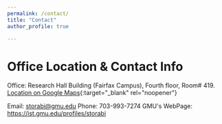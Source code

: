 ```yaml
---
permalink: /contact/
title: "Contact"
author_profile: true

---
```

Office Location & Contact Info
======
Office: Research Hall Building (Fairfax Campus), Fourth floor, Room# 419.  [Location on Google Maps](https://maps.app.goo.gl/7sPmMiaHg6zMKkKUA){:target="_blank" rel="noopener"}

Email: storabi@gmu.edu  Phone: 703-993-7274  GMU's WebPage: https://ist.gmu.edu/profiles/storabi

